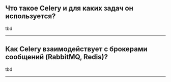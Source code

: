 ## Что такое Celery и для каких задач он используется?
tbd

---

## Как Celery взаимодействует с брокерами сообщений (RabbitMQ, Redis)?
tbd

---
